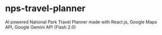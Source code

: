 # nps-travel-planner
AI powered National Park Travel Planner made with React.js, Google Maps API, Google Gemini API (Flash 2.0)
